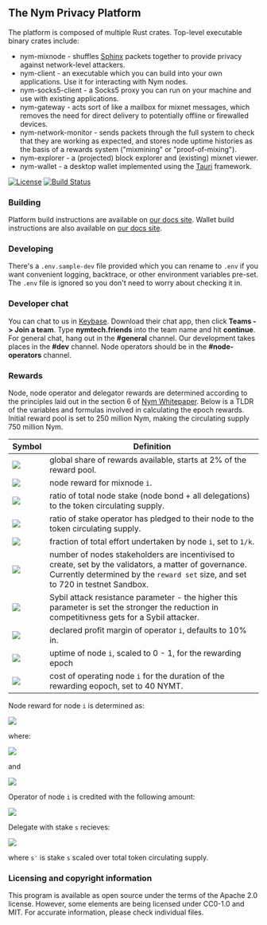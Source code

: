 <!--
Copyright 2020 - Nym Technologies SA <contact@nymtech.net>
SPDX-License-Identifier: Apache-2.0
-->

## The Nym Privacy Platform

The platform is composed of multiple Rust crates. Top-level executable binary crates include:

* nym-mixnode - shuffles [Sphinx](https://github.com/nymtech/sphinx) packets together to provide privacy against network-level attackers.
* nym-client - an executable which you can build into your own applications. Use it for interacting with Nym nodes.
* nym-socks5-client - a Socks5 proxy you can run on your machine and use with existing applications.
* nym-gateway - acts sort of like a mailbox for mixnet messages, which removes the need for direct delivery to potentially offline or firewalled devices.
* nym-network-monitor - sends packets through the full system to check that they are working as expected, and stores node uptime histories as the basis of a rewards system ("mixmining" or "proof-of-mixing").
* nym-explorer - a (projected) block explorer and (existing) mixnet viewer.
* nym-wallet - a desktop wallet implemented using the [Tauri](https://tauri.studio/en/docs/about/intro) framework. 

[![License](https://img.shields.io/badge/License-Apache%202.0-blue.svg?style=for-the-badge)](https://opensource.org/licenses/Apache-2.0)
[![Build Status](https://img.shields.io/github/workflow/status/nymtech/nym/Continuous%20integration/develop?style=for-the-badge&logo=github-actions)](https://github.com/nymtech/nym/actions?query=branch%3Adevelop)


### Building

Platform build instructions are available on [our docs site](https://nymtech.net/docs/stable/run-nym-nodes/build-nym).
Wallet build instructions are also available on [our docs site](https://nymtech.net/docs/stable/nym-apps/wallet#for-developers).

### Developing

There's a `.env.sample-dev` file provided which you can rename to `.env` if you want convenient logging, backtrace, or other environment variables pre-set. The `.env` file is ignored so you don't need to worry about checking it in.

### Developer chat

You can chat to us in [Keybase](https://keybase.io). Download their chat app, then click **Teams -> Join a team**. Type **nymtech.friends** into the team name and hit **continue**. For general chat, hang out in the **#general** channel. Our development takes places in the **#dev** channel. Node operators should be in the **#node-operators** channel.

### Rewards

Node, node operator and delegator rewards are determined according to the principles laid out in the section 6 of [Nym Whitepaper](https://nymtech.net/nym-whitepaper.pdf). Below is a TLDR of the variables and formulas involved in calculating the epoch rewards. Initial reward pool is set to 250 million Nym, making the circulating supply 750 million Nym.

|Symbol|Definition|
|---|---|
|<img src="https://render.githubusercontent.com/render/math?math=R">|global share of rewards available, starts at 2% of the reward pool. 
|<img src="https://render.githubusercontent.com/render/math?math=R_{i}">|node reward for mixnode `i`.
|<img src="https://render.githubusercontent.com/render/math?math=\sigma_{i}">|ratio of total node stake (node bond + all delegations) to the token circulating supply.
|<img src="https://render.githubusercontent.com/render/math?math=\lambda_{i}">|ratio of stake operator has pledged to their node to the token circulating supply.
|<img src="https://render.githubusercontent.com/render/math?math=\omega_{i}">|fraction of total effort undertaken by node `i`, set to `1/k`.
|<img src="https://render.githubusercontent.com/render/math?math=k">|number of nodes stakeholders are incentivised to create, set by the validators, a matter of governance. Currently determined by the `reward set` size, and set to 720 in testnet Sandbox.
|<img src="https://render.githubusercontent.com/render/math?math=\alpha">|Sybil attack resistance parameter - the higher this parameter is set the stronger the reduction in competitivness gets for a Sybil attacker.
|<img src="https://render.githubusercontent.com/render/math?math=PM_{i}">|declared profit margin of operator `i`, defaults to 10% in.
|<img src="https://render.githubusercontent.com/render/math?math=PF_{i}">|uptime of node `i`, scaled to 0 - 1, for the rewarding epoch
|<img src="https://render.githubusercontent.com/render/math?math=PP_{i}">|cost of operating node `i` for the duration of the rewarding eopoch, set to 40 NYMT.

Node reward for node `i` is determined as:

<img src="https://render.githubusercontent.com/render/math?math=R_{i}=PF_{i} \cdot R \cdot (\sigma^'_{i} \cdot \omega_{i} \cdot k %2b \alpha \cdot \lambda^'_{i} \cdot \sigma^'_{i} \cdot k)/(1 %2b \alpha)">

where:

<img src="https://render.githubusercontent.com/render/math?math=\sigma^'_{i} = min\{\sigma_{i}, 1/k\}">

and

<img src="https://render.githubusercontent.com/render/math?math=\lambda^'_{i} = min\{\lambda_{i}, 1/k\}">

Operator of node `i` is credited with the following amount:

<img src="https://render.githubusercontent.com/render/math?math=min\{PP_{i},R_{i})\} %2b max\{0, (PM_{i} %2b (1 - PM_{i}) \cdot \lambda_{i}/\delta_{i}) \cdot (R_{i} - PP_{i})\}">

Delegate with stake `s` recieves:

<img src="https://render.githubusercontent.com/render/math?math=max\{0, (1-PM_{i}) \cdot (s^'/\sigma_{i}) \cdot (R_{i} - PP_{i})\}">

where `s'` is stake `s` scaled over total token circulating supply.

### Licensing and copyright information

This program is available as open source under the terms of the Apache 2.0 license. However, some elements are being licensed under CC0-1.0 and MIT. For accurate information, please check individual files.

